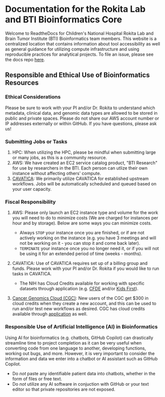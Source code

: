 # Documentation for the Rokita Lab and BTI Bioinformatics Core

Welcome to ReadtheDocs for Children's National Hospital Rokita Lab and Brain Tumor Institute (BTI) Bioinformatics team members.
This website is a centralized location that contains information about tool accessibility as well as general guidance for utilizing compute infrastructure and using reproducible practices for analytical projects.
To file an issue, please see the docs repo [here](https://github.com/childrens-bti/bti-bfx-docs/issues).

## Responsible and Ethical Use of Bioinformatics Resources

### Ethical Considerations

Please be sure to work with your PI and/or Dr. Rokita to understand which metadata, clinical data, and genomic data types are allowed to be stored in public and private spaces.
Please do not share our AWS account number or IP addresses externally or within GitHub. 
If you have questions, please ask us!

### Submitting Jobs or Tasks

1. HPC: When utilizing the HPC, please be mindful when submitting large or many jobs, as this is a community resource.
2. AWS: We have created an EC2 service catalog product, "BTI Research" for use by researchers in the BTI. 
Each person can utlize their own instance without affecting others' compute.
3. [CAVATICA](https://cavatica.sbgenomics.com/): We primarily utilize CAVATICA for established upstream workflows. 
Jobs will be automatically scheduled and queued based on your user capacity.

### Fiscal Responsibility 

1. AWS: Please only launch an EC2 instance type and volume for the work you will need to do to minimize costs (We are charged for instances per hour and by storage). Below are some ways you can minimize costs.
    
    - Always `STOP` your instance once you are finished, or if are not actively working on the instance (e.g. you have 3 meetings and will not be working on it - you can stop it and come back later).
    - `TERMINATE` your instance once you no longer need it, or if you will not be using it for an extended period of time (weeks - months).

2. CAVATICA: Use of CAVATICA requires set up of a billing group and funds.
Please work with your PI and/or Dr. Rokita if you would like to run tasks in CAVATICA.

    - The NIH has Cloud Credits available for working with specific datasets through application (e.g. [CFDE](https://docs.cavatica.org/docs/common-fund-data-ecosystem) and/or [Kids First](https://commonfund.nih.gov/kidsfirst/cloudcredits)).

3. [Cancer Genomics Cloud (CGC)](https://www.cancergenomicscloud.org/): New users of the CGC get $300 in cloud credits when they create a new account, and this can be used to run and/or test new workflows as desired.
CGC has cloud credits available through [application](https://docs.cancergenomicscloud.org/docs/credits) as well.

### Responsible Use of Artificial Intelligence (AI) in Bioinformatics

Using AI for bioinformatics (e.g. chatbots, GitHub Copilot) can drastically streamline time to project completion as it can be very useful when converting code from one language to another, developing functions, working out bugs, and more.
However, it is very important to consider the information and data we enter into a chatbot or AI assistant such as GitHub Copilot.

  - Do _not_ paste any identifiable patient data into chatbots, whether in the form of files or free text.
  - Do _not_ utilize any AI software in conjuction with GitHub or your text editor so that private repositories are not exposed.

